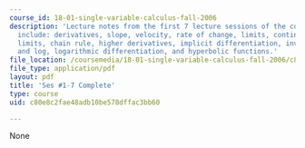 ```yaml
---
course_id: 18-01-single-variable-calculus-fall-2006
description: 'Lecture notes from the first 7 lecture sessions of the course.  Topics
  include: derivatives, slope, velocity, rate of change, limits, continuity, trigonometric
  limits, chain rule, higher derivatives, implicit differentiation, inverses, exponential
  and log, logarithmic differentiation, and hyperbolic functions.'
file_location: /coursemedia/18-01-single-variable-calculus-fall-2006/c80e8c2fae48adb10be578dffac3bb60_unit1_sept08.pdf
file_type: application/pdf
layout: pdf
title: 'Ses #1-7 Complete'
type: course
uid: c80e8c2fae48adb10be578dffac3bb60

---
```

None